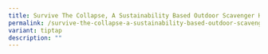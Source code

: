 ```yaml
---
title: Survive The Collapse, A Sustainability Based Outdoor Scavenger Hunt
permalink: /survive-the-collapse-a-sustainability-based-outdoor-scavenger-hunt/
variant: tiptap
description: ""
---
```

